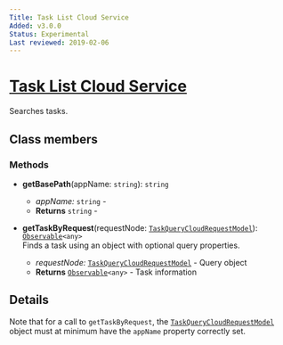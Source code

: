 ```yaml
---
Title: Task List Cloud Service
Added: v3.0.0
Status: Experimental
Last reviewed: 2019-02-06
---
```


# [Task List Cloud Service](../../../lib/process-services-cloud/src/lib/task/task-list/services/task-list-cloud.service.ts "Defined in task-list-cloud.service.ts")

Searches tasks. 

## Class members

### Methods

-   **getBasePath**(appName: `string`): `string`<br/>

    -   _appName:_ `string`  - 
    -   **Returns** `string` - 

-   **getTaskByRequest**(requestNode: [`TaskQueryCloudRequestModel`](../../../lib/process-services-cloud/src/lib/task/task-list/models/filter-cloud-model.ts)): [`Observable`](http://reactivex.io/documentation/observable.html)`<any>`<br/>
    Finds a task using an object with optional query properties.
    -   _requestNode:_ [`TaskQueryCloudRequestModel`](../../../lib/process-services-cloud/src/lib/task/task-list/models/filter-cloud-model.ts)  - Query object
    -   **Returns** [`Observable`](http://reactivex.io/documentation/observable.html)`<any>` - Task information

## Details

Note that for a call to `getTaskByRequest`, the
[`TaskQueryCloudRequestModel`](../../../lib/process-services-cloud/src/lib/task/task-list/models/filter-cloud-model.ts) object
must at minimum have the `appName` property correctly set.
